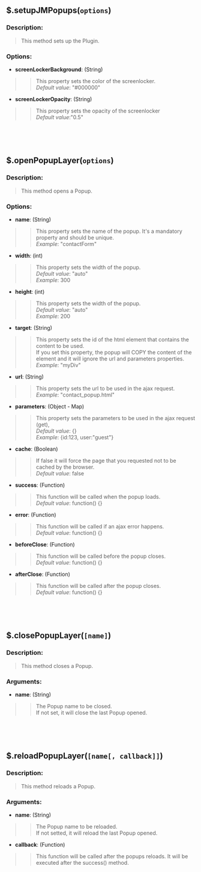 ## $.setupJMPopups(`options`) ##

### Description: ###
> This method sets up the Plugin.

### Options: ###
  * **screenLockerBackground**: (String)
> > This property sets the color of the screenlocker.<br />
> > _Default value_: "#000000"

  * **screenLockerOpacity**: (String)
> > This property sets the opacity of the screenlocker<br />
> > _Default value_:"0.5"

<br /><br /><br />




## $.openPopupLayer(`options`) ##

### Description: ###

> This method opens a Popup.

### Options: ###
  * **name**: (String)
> > This property sets the name of the popup. It's a mandatory property and should be unique.<br />
> > _Example_: "contactForm"

  * **width**: (int)
> > This property sets the width of the popup.<br />
> > _Default value_: "auto"<br />
> > _Example_: 300

  * **height**: (int)
> > This property sets the width of the popup.<br />
> > _Default value_: "auto"<br />
> > _Example_: 200

  * **target**: (String)
> > This property sets the id of the html element that contains the content to be used.<br />
> > If you set this property, the popup will COPY the content of the element and it will ignore the url and parameters properties.<br />
> > _Example_: "myDiv"

  * **url**: (String)
> > This property sets the url to be used in the ajax request.<br />
> > _Example_: "contact\_popup.html"

  * **parameters**: (Object - Map)
> > This property sets the parameters to be used in the ajax request (get),<br />
> > _Default value_: {}<br />
> > _Example_: {id:123, user:"guest"}

  * **cache**: (Boolean)
> > If false it will force the page that you requested not to be cached by the browser.<br />
> > _Default value_: false

  * **success**: (Function)
> > This function will be called when the popup loads.<br />
> > _Default value_: function() {}

  * **error**: (Function)
> > This function will be called if an ajax error happens.<br />
> > _Default value_: function() {}

  * **beforeClose**: (Function)
> > This function will be called before the popup closes.<br />
> > _Default value_: function() {}

  * **afterClose**: (Function)
> > This function will be called after the popup closes.<br />
> > _Default value_: function() {}

<br /><br /><br />



## $.closePopupLayer(`[name]`) ##

### Description: ###

> This method closes a Popup.

### Arguments: ###
  * **name**: (String)
> > The Popup name to be closed.<br />
> > If not set, it will close the last Popup opened.

<br /><br /><br />



## $.reloadPopupLayer(`[name[, callback]]`) ##

### Description: ###

> This method reloads a Popup.

### Arguments: ###
  * **name**: (String)
> > The Popup name to be reloaded.<br />
> > If not setted, it will reload the last Popup opened.

  * **callback**: (Function)
> > This function will be called after the popups reloads.
> > It will be executed after the success() method.